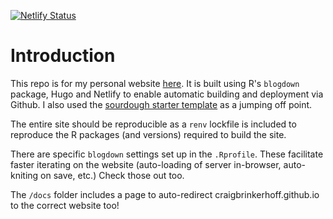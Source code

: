 [![Netlify Status](https://api.netlify.com/api/v1/badges/74cd5394-2a8f-44d6-8a6a-a9a52aee928c/deploy-status)](https://app.netlify.com/sites/craigbrinkerhoff/deploys)

# Introduction
This repo is for my personal website [here](https://craigbrinkerhoff.netlify.app). It is built using R's `blogdown` package, Hugo and Netlify to enable automatic building and deployment via Github. I also used the [sourdough starter template](https://github.com/jack-alope/sourgough-starter) as a jumping off point.

The entire site should be reproducible as a `renv` lockfile is included to reproduce the R packages (and versions) required to build the site.

There are specific `blogdown` settings set up in the `.Rprofile`. These facilitate faster iterating on the website (auto-loading of server in-browser, auto-kniting on save, etc.) Check those out too.

The `/docs` folder includes a page to auto-redirect craigbrinkerhoff.github.io to the correct website too!
